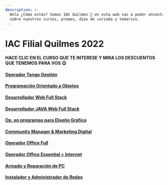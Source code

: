 ```yaml
---
description: >-
  Hola ¿Cómo estás? Somos IAC Quilmes 👋 en esta web vas a poder encontrar info
  sobre nuestros cursos, promos, días de cursada y temarios.
---
```


# IAC Filial Quilmes 2022

#### HACE CLIC EN EL CURSO QUE TE INTERESE Y MIRA LOS DESCUENTOS QUE TENEMOS PARA VOS 😉

#### [Operador Tango Gestión](tangogestion.md)

#### [Programación Orientado a Objetos](progobjetos.md)

#### [Desarrollador Web Full Stack](deswebfullstack.md)

#### [Desarrollador JAVA Web Full Stack](desjava.md)

#### [Op. en programas para Diseño Gráfico](disenografico/)

#### [Community Manager & Marketing Digital](communityandmarketing.md)

#### [Operador Office Full](officefull.md)

#### [Operador Office Essential + Internet](officessential.md)

#### [Armado y Reparación de PC](reppc.md)

#### [Instalador y Administrador de Redes](redesonline.md)
